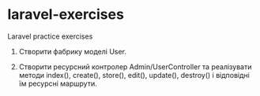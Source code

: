 # laravel-exercises
Laravel practice exercises

1. Створити фабрику моделі User.

2. Створити ресурсний контролер Admin/UserController та реалізувати методи index(), create(), store(), edit(), update(), destroy() і відповідні їм ресурсні маршрути.
